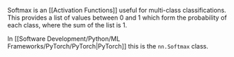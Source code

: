 Softmax is an [[Activation Functions]] useful for multi-class classifications. This provides a list of values between 0 and 1 which form the probability of each class, where the sum of the list is 1.

In [[Software Development/Python/ML Frameworks/PyTorch/PyTorch|PyTorch]] this is the `nn.Softmax` class.